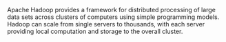 Apache Hadoop provides a framework for distributed processing of large data sets across clusters of computers using simple programming models. Hadoop can scale from single servers to thousands, with each server providing local computation and storage to the overall cluster.

